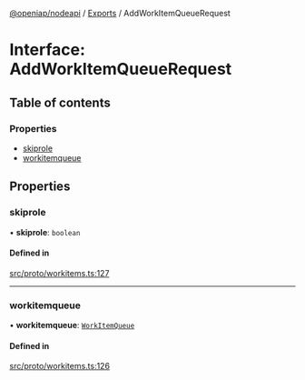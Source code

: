 [@openiap/nodeapi](../README.md) / [Exports](../modules.md) / AddWorkItemQueueRequest

# Interface: AddWorkItemQueueRequest

## Table of contents

### Properties

- [skiprole](AddWorkItemQueueRequest.md#skiprole)
- [workitemqueue](AddWorkItemQueueRequest.md#workitemqueue)

## Properties

### skiprole

• **skiprole**: `boolean`

#### Defined in

[src/proto/workitems.ts:127](https://github.com/openiap/nodeapi/blob/a159861/src/proto/workitems.ts#L127)

___

### workitemqueue

• **workitemqueue**: [`WorkItemQueue`](../modules.md#workitemqueue)

#### Defined in

[src/proto/workitems.ts:126](https://github.com/openiap/nodeapi/blob/a159861/src/proto/workitems.ts#L126)
